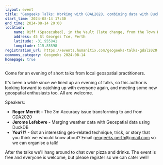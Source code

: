 ```yaml
---
layout: event
title: "Geogeeks Talks: Working with GDAL2020, combining data with DuckDB"
start_time: 2024-08-14 17:30
end_time: 2024-08-14 20:00
location:
    name: Riff (Spacecubed), in the Vault (late change, from the Town Hall area)
    address: 45 St Georges Tce, Perth
    latitude: -31.955841
    longitude: 115.85898
registration_url: https://events.humanitix.com/geogeeks-talks-gdal2020-duckdb
commons_category: Geogeeks 2024-08-14
homepage: true
---
```


Come for an evening of short talks from local geospatial practitioners.

It's been a while since we lined up an evening of talks, so this author is looking forward to catching up with everyone again, and meeting some new geospatial enthusiasts too. All are welcome.

Speakers:

- **Roger Merritt** - The 3m Accuracy issue transforming to and from GDA2020
- **Jerome Lefebvre** - Merging weather data with Geospatial data using DuckDB
- **You?!?** - Got an interesting geo-related technique, trick, or story that you think we whould know about? Email [geogeeks.perth@gmail.com](mailto:geogeeks.perth@gmail.com) so we can organise a talk!

After the talks we'll hang around to chat over pizza and drinks. The event is free and everyone is welcome, but please register so we can cater well!

